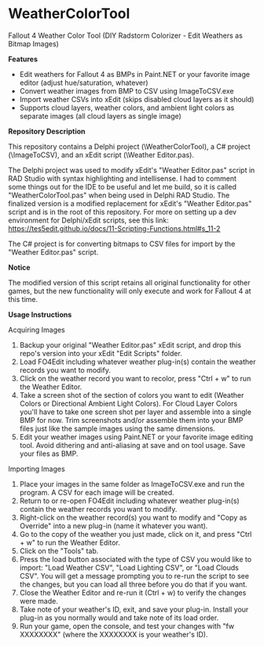 # WeatherColorTool
Fallout 4 Weather Color Tool (DIY Radstorm Colorizer - Edit Weathers as Bitmap Images)

<b>Features</b>

- Edit weathers for Fallout 4 as BMPs in Paint.NET or your favorite image editor (adjust hue/saturation, whatever)
- Convert weather images from BMP to CSV using ImageToCSV.exe
- Import weather CSVs into xEdit (skips disabled cloud layers as it should)
- Supports cloud layers, weather colors, and ambient light colors as separate images (all cloud layers as single image)

<b>Repository Description</b>

This repository contains a Delphi project (\WeatherColorTool), a C# project (\ImageToCSV), and an xEdit script (\Weather Editor.pas).

The Delphi project was used to modify xEdit's "Weather Editor.pas" script in RAD Studio with syntax highlighting and intellisense. I had to comment some things out for the IDE to be useful and let me build, so it is called "WeatherColorTool.pas" when being used in Delphi RAD Studio. The finalized version is a modified replacement for xEdit's "Weather Editor.pas" script and is in the root of this repository. For more on setting up a dev environment for Delphi/xEdit scripts, see this link:  https://tes5edit.github.io/docs/11-Scripting-Functions.html#s_11-2

The C# project is for converting bitmaps to CSV files for import by the "Weather Editor.pas" script.

<b>Notice</b>

The modified version of this script retains all original functionality for other games, but the new functionality will only execute and work for Fallout 4 at this time.

<b>Usage Instructions</b>

Acquiring Images
1) Backup your original "Weather Editor.pas" xEdit script, and drop this repo's version into your xEdit "Edit Scripts" folder.
2) Load FO4Edit including whatever weather plug-in(s) contain the weather records you want to modify.
3) Click on the weather record you want to recolor, press "Ctrl + w" to run the Weather Editor.
4) Take a screen shot of the section of colors you want to edit (Weather Colors or Directional Ambient Light Colors). For Cloud Layer Colors you'll have to take one screen shot per layer and assemble into a single BMP for now. Trim screenshots and/or assemble them into your BMP files just like the sample images using the same dimensions.
5) Edit your weather images using Paint.NET or your favorite image editing tool. Avoid dithering and anti-aliasing at save and on tool usage. Save your files as BMP.

Importing Images
1) Place your images in the same folder as ImageToCSV.exe and run the program. A CSV for each image will be created.
2) Return to or re-open FO4Edit including whatever weather plug-in(s) contain the weather records you want to modify.
3) Right-click on the weather record(s) you want to modify and "Copy as Override" into a new plug-in (name it whatever you want).
4) Go to the copy of the weather you just made, click on it, and press "Ctrl + w" to run the Weather Editor.
5) Click on the "Tools" tab.
6) Press the load button associated with the type of CSV you would like to import: "Load Weather CSV", "Load Lighting CSV", or "Load Clouds CSV". You will get a message prompting you to re-run the script to see the changes, but you can load all three before you do that if you want.
7) Close the Weather Editor and re-run it (Ctrl + w) to verify the changes were made.
8) Take note of your weather's ID, exit, and save your plug-in. Install your plug-in as you normally would and take note of its load order.
9) Run your game, open the console, and test your changes with "fw XXXXXXXX" (where the XXXXXXXX is your weather's ID).
